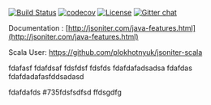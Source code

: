 [![Build Status](https://travis-ci.org/json-iterator/java.svg?branch=master)](https://travis-ci.org/json-iterator/java)
[![codecov](https://codecov.io/gh/json-iterator/java/branch/master/graph/badge.svg)](https://codecov.io/gh/json-iterator/java)
[![License](http://img.shields.io/badge/license-mit-blue.svg?style=flat-square)](https://raw.githubusercontent.com/json-iterator/java/master/LICENSE)
[![Gitter chat](https://badges.gitter.im/gitterHQ/gitter.png)](https://gitter.im/json-iterator/Lobby)

Documentation : [http://jsoniter.com/java-features.html](http://jsoniter.com/java-features.html)

Scala User: https://github.com/plokhotnyuk/jsoniter-scala


fdafasf
fdafdsaf
fdsfdsf
fdsfds
fdafdafadsadsa
fdafdas
fdafdadafasfddsadasd

fdafdafds
#735fdsfsdfsd
ffdsgdfg
